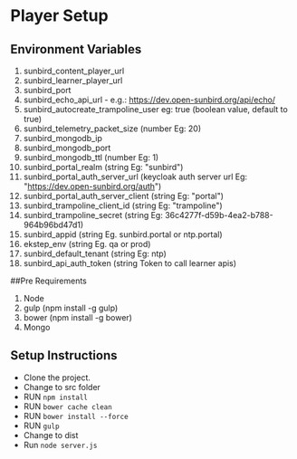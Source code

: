 # Player  Setup

## Environment Variables
1. sunbird_content_player_url
2. sunbird_learner_player_url
3. sunbird_port
4. sunbird_echo_api_url - e.g.: https://dev.open-sunbird.org/api/echo/
5. sunbird_autocreate_trampoline_user eg: true (boolean value, default to true)
6. sunbird_telemetry_packet_size (number Eg: 20)
7. sunbird_mongodb_ip
8. sunbird_mongodb_port
9. sunbird_mongodb_ttl  (number Eg: 1)
10. sunbird_portal_realm (string Eg: "sunbird") 
11. sunbird_portal_auth_server_url (keycloak auth server url Eg: "https://dev.open-sunbird.org/auth")
12. sunbird_portal_auth_server_client (string Eg: "portal")
13. sunbird_trampoline_client_id (string Eg: "trampoline")
14. sunbird_trampoline_secret (string Eg: 36c4277f-d59b-4ea2-b788-964b96bd47d1)
15. sunbird_appid (string Eg. sunbird.portal or ntp.portal)
16. ekstep_env (string Eg. qa or prod)
17. sunbird_default_tenant (string Eg: ntp)
18. sunbird_api_auth_token (string Token to call learner apis)

##Pre Requirements
1. Node
2. gulp (npm install -g gulp)
3. bower (npm install -g bower)
4. Mongo

## Setup Instructions
* Clone the project.
* Change to src folder
* RUN `npm install`
* RUN `bower cache clean`
* RUN `bower install --force`
* RUN `gulp`
* Change to dist
* Run `node server.js`




